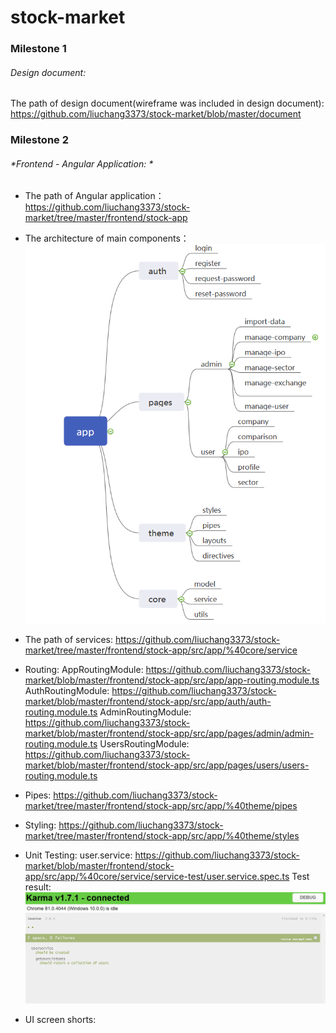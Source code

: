 # stock-market

### Milestone 1

###### *Design document:*  
The path of design document(wireframe was included in design document): 
https://github.com/liuchang3373/stock-market/blob/master/document


### Milestone 2

###### *Frontend - Angular Application: * 

- The path of Angular application：
https://github.com/liuchang3373/stock-market/tree/master/frontend/stock-app

- The architecture of main components：
![component structure](https://github.com/liuchang3373/stock-market/blob/master/document/component-structure.png "component structure")

- The path of services:
https://github.com/liuchang3373/stock-market/tree/master/frontend/stock-app/src/app/%40core/service

- Routing: 
AppRoutingModule: https://github.com/liuchang3373/stock-market/blob/master/frontend/stock-app/src/app/app-routing.module.ts
AuthRoutingModule: https://github.com/liuchang3373/stock-market/blob/master/frontend/stock-app/src/app/auth/auth-routing.module.ts
AdminRoutingModule: https://github.com/liuchang3373/stock-market/blob/master/frontend/stock-app/src/app/pages/admin/admin-routing.module.ts
UsersRoutingModule: https://github.com/liuchang3373/stock-market/blob/master/frontend/stock-app/src/app/pages/users/users-routing.module.ts

- Pipes: 
https://github.com/liuchang3373/stock-market/tree/master/frontend/stock-app/src/app/%40theme/pipes

- Styling: 
https://github.com/liuchang3373/stock-market/tree/master/frontend/stock-app/src/app/%40theme/styles

- Unit Testing:
user.service: https://github.com/liuchang3373/stock-market/blob/master/frontend/stock-app/src/app/%40core/service/service-test/user.service.spec.ts
Test result:
![unit test result of user service ](https://github.com/liuchang3373/stock-market/blob/master/document/unit-test-result.png "unit test result of user service ")

- UI screen shorts:
